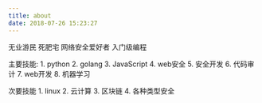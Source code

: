```yaml
---
title: about
date: 2018-07-26 15:23:27
---
```


无业游民 死肥宅 网络安全爱好者 入门级编程

主要技能:
       1. python
       2. golang
       3. JavaScript
       4. web安全
       5. 安全开发
       6. 代码审计
       7. web开发
       8. 机器学习

次要技能
       1. linux
       2. 云计算
       3. 区块链
       4. 各种类型安全


 
